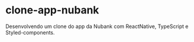# clone-app-nubank
Desenvolvendo um clone do app da Nubank com ReactNative, TypeScript e Styled-components. 

